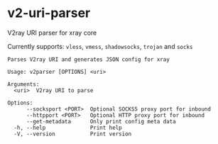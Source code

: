 # v2-uri-parser

V2ray URI parser for xray core

Currently supports: `vless`, `vmess`, `shadowsocks`, `trojan` and `socks`

```
Parses V2ray URI and generates JSON config for xray

Usage: v2parser [OPTIONS] <uri>

Arguments:
  <uri>  V2ray URI to parse

Options:
      --socksport <PORT>  Optional SOCKS5 proxy port for inbound
      --httpport <PORT>   Optional HTTP proxy port for inbound
      --get-metadata      Only print config meta data
  -h, --help              Print help
  -V, --version           Print version
```
